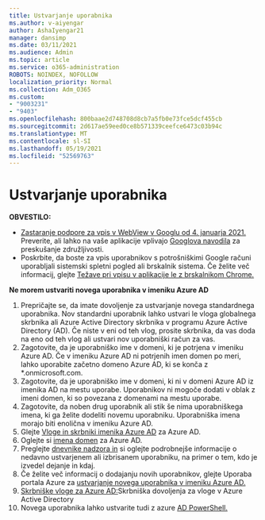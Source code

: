 ```yaml
---
title: Ustvarjanje uporabnika
ms.author: v-aiyengar
author: AshaIyengar21
manager: dansimp
ms.date: 03/11/2021
ms.audience: Admin
ms.topic: article
ms.service: o365-administration
ROBOTS: NOINDEX, NOFOLLOW
localization_priority: Normal
ms.collection: Adm_O365
ms.custom:
- "9003231"
- "9403"
ms.openlocfilehash: 800baae2d748708d8cb7a5fb0e73fce5dcf455cb
ms.sourcegitcommit: 2d617ae59eed0ce8b571339ceefce6473c03b94c
ms.translationtype: MT
ms.contentlocale: sl-SI
ms.lasthandoff: 05/19/2021
ms.locfileid: "52569763"
---
```

# <a name="create-user"></a>Ustvarjanje uporabnika

**OBVESTILO:**

- [Zastaranje podpore za vpis v WebView v Googlu od 4. januarja 2021.](/azure/active-directory/external-identities/google-federation#deprecation-of-webview-sign-in-support) Preverite, ali lahko na vaše aplikacije vplivajo [Googlova navodila](https://go.microsoft.com/fwlink/?linkid=2157323) za preskušanje združljivosti.
- Poskrbite, da boste za vpis uporabnikov s potrošniškimi Google računi uporabljali sistemski spletni pogled ali brskalnik sistema. Če želite več informacij, glejte [Težave pri vpisu v aplikacije le z brskalnikom Chrome.](/office365/troubleshoot/miscellaneous/chrome-behavior-affects-applications)

**Ne morem ustvariti novega uporabnika v imeniku Azure AD**

1. Prepričajte se, da imate dovoljenje za ustvarjanje novega standardnega uporabnika. Nov standardni uporabnik lahko ustvari le vloga globalnega skrbnika ali Azure Active Directory skrbnika v programu Azure Active Directory (AD). Če niste v eni od teh vlog, prosite skrbnika, da vas doda na eno od teh vlog ali ustvari nov uporabniški račun za vas.
1. Zagotovite, da je uporabniško ime v domeni, ki je potrjena v imeniku Azure AD. Če v imeniku Azure AD ni potrjenih imen domen po meri, lahko uporabite začetno domeno Azure AD, ki se konča z *.onmicrosoft.com.
1. Zagotovite, da je uporabniško ime v domeni, ki ni v domeni Azure AD iz imenika AD na mestu uporabe. Uporabnikov ni mogoče dodati v oblak z imeni domen, ki so povezana z domenami na mestu uporabe.
1. Zagotovite, da noben drug uporabnik ali stik še nima uporabniškega imena, ki ga želite dodeliti novemu uporabniku. Uporabniška imena morajo biti enolična v imeniku Azure AD.
1. Glejte [Vloge in skrbniki imenika Azure AD](https://portal.azure.com/#blade/Microsoft_AAD_IAM/ActiveDirectoryMenuBlade/RolesAndAdministrators) za Azure AD.
1. Oglejte si [imena domen](https://portal.azure.com/#blade/Microsoft_AAD_IAM/ActiveDirectoryMenuBlade/RolesAndAdministrators) za Azure AD.
1. Preglejte [dnevnike nadzora in](https://portal.azure.com/#blade/Microsoft_AAD_IAM/ActiveDirectoryMenuBlade/RolesAndAdministrators) si oglejte podrobnejše informacije o nedavno ustvarjenem ali izbrisanem uporabniku, na primer o tem, kdo je izvedel dejanje in kdaj.
1. Če želite več informacij o dodajanju novih uporabnikov, glejte Uporaba portala Azure za [ustvarjanje novega uporabnika v imeniku Azure AD.](/azure/active-directory/active-directory-users-create-azure-portal)
1. [Skrbniške vloge za Azure AD:](/azure/active-directory/active-directory-assign-admin-roles)Skrbniška dovoljenja za vloge v Azure Active Directory
1. Novega uporabnika lahko ustvarite tudi z azure [AD PowerShell.](/powershell/module/azuread/new-azureaduser?view=azureadps-2.0)
